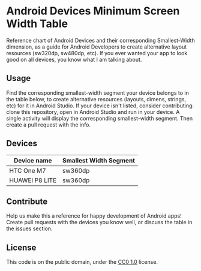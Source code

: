# Android Devices Minimum Screen Width Table
Reference chart of Android Devices and their corresponding Smallest-Width dimension, as a guide for Android Developers to create alternative layout resources (sw320dp, sw480dp, etc). If you ever wanted your app to look good on all devices, you know what I am talking about.
## Usage
Find the corresponding smallest-width segment your device belongs to in the table below, to create 
alternative resources (layouts, dimens, strings, etc) for it in Android Studio. If your device isn't 
listed, consider contributing: clone this repository, open in Android Studio and run in your device.
A single activity will display the corresponding smallest-width segment. Then create a pull request
with the info.
## Devices
|Device name       |Smallest Width Segment |
|------------------|-----------------------|
|HTC One M7        |sw360dp                |
|HUAWEI P8 LITE    |sw360dp                |

## Contribute
Help us make this a reference for happy development of Android apps! Create pull requests with the devices you know well, or discuss the table in the issues section. 

## License
This code is on the public domain, under the [CC0 1.0](https://creativecommons.org/publicdomain/zero/1.0/) license.